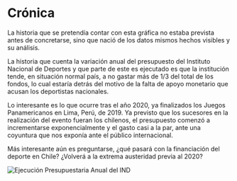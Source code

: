 # Crónica 

La historia que se pretendía contar con esta gráfica no estaba prevista antes de concretarse, sino que nació de los datos mismos hechos visibles y su análisis.

La historia que cuenta la variación anual del presupuesto del Instituto Nacional de Deportes y que parte de este es ejecutado es que la institución tende, en situación normal país, a no gastar más de 1/3 del total de los fondos, lo cual estaría detrás del motivo de la falta de apoyo monetario que acusan los deportistas nacionales. 

Lo interesante es lo que ocurre tras el año 2020, ya finalizados los Juegos Panamericanos en Lima, Perú, de 2019. Ya previsto que los sucesores en la realización del evento fueran los chilenos, el presupuesto comenzó a incrementarse exponencialmente y el gasto casi a la par, ante una coyuntura que nos exponía ante el público internacional.

Más interesante aún es preguntarse, ¿qué pasará con la financiación del deporte en Chile? ¿Volverá a la extrema austeridad previa al 2020?

![Ejecución Presupuestaria Anual del IND](/Visualización/Vis_01.jpg)